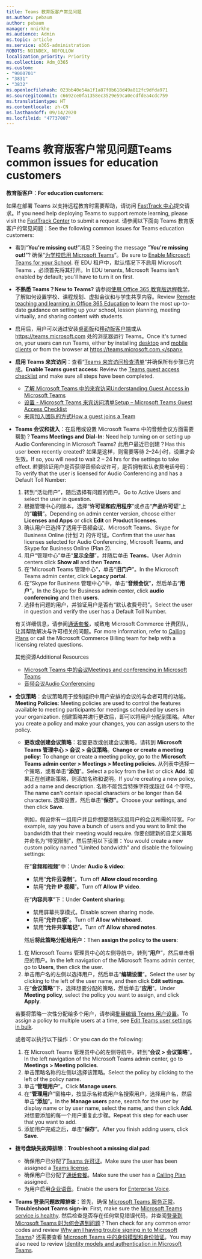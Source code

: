 ```yaml
---
title: Teams 教育版客户常见问题
ms.author: pebaum
author: pebaum
manager: mnirkhe
ms.audience: Admin
ms.topic: article
ms.service: o365-administration
ROBOTS: NOINDEX, NOFOLLOW
localization_priority: Priority
ms.collection: Adm_O365
ms.custom:
- "9000701"
- "3831"
- "3832"
ms.openlocfilehash: 023bb40e54a1f1a87f0b618d49a812fc9dfda971
ms.sourcegitcommit: c6692ce0fa1358ec3529e59ca0ecdfdea4cdc759
ms.translationtype: HT
ms.contentlocale: zh-CN
ms.lasthandoff: 09/14/2020
ms.locfileid: "47737007"
---
```

# <a name="teams-common-issues-for-education-customers"></a><span data-ttu-id="04e15-102">Teams 教育版客户常见问题</span><span class="sxs-lookup"><span data-stu-id="04e15-102">Teams common issues for education customers</span></span>

<span data-ttu-id="04e15-103">**教育版客户**：</span><span class="sxs-lookup"><span data-stu-id="04e15-103">**For education customers**:</span></span>

<span data-ttu-id="04e15-104">如果在部署 Teams 以支持远程教育时需要帮助，请访问 [FastTrack 中心](https://www.microsoft.com/fasttrack)提交请求。</span><span class="sxs-lookup"><span data-stu-id="04e15-104">If you need help deploying Teams to support remote learning, please visit the [FastTrack Center](https://www.microsoft.com/fasttrack) to submit a request.</span></span> <span data-ttu-id="04e15-105">请参阅以下面向 Teams 教育版客户的常见问题：</span><span class="sxs-lookup"><span data-stu-id="04e15-105">See the following common issues for Teams education customers:</span></span>

- <span data-ttu-id="04e15-106">看到“**You're missing out!**”消息？</span><span class="sxs-lookup"><span data-stu-id="04e15-106">Seeing the message "**You're missing out!**"?</span></span> <span data-ttu-id="04e15-107">确保“[为学校启用 Microsoft Teams](https://docs.microsoft.com/microsoft-365/education/intune-edu-trial/enable-microsoft-teams)”。</span><span class="sxs-lookup"><span data-stu-id="04e15-107">Be sure to [Enable Microsoft Teams for your School](https://docs.microsoft.com/microsoft-365/education/intune-edu-trial/enable-microsoft-teams).</span></span> <span data-ttu-id="04e15-108">在 EDU 租户中，默认情况下不启用 Microsoft Teams ，必须首先将其打开。</span><span class="sxs-lookup"><span data-stu-id="04e15-108">In EDU tenants, Microsoft Teams isn't enabled by default; you'll have to turn it on first.</span></span>

- <span data-ttu-id="04e15-109">**不熟悉 Teams？**</span><span class="sxs-lookup"><span data-stu-id="04e15-109">**New to Teams?**</span></span> <span data-ttu-id="04e15-110">请参阅[使用 Office 365 教育版远程教学](https://support.office.com/article/remote-teaching-and-learning-in-office-365-education-f651ccae-7b65-478b-8366-51bb884025c4)，了解如何设置学校、课程规划、虚拟会议和与学生共享内容。</span><span class="sxs-lookup"><span data-stu-id="04e15-110">Review [Remote teaching and learning in Office 365 Education](https://support.office.com/article/remote-teaching-and-learning-in-office-365-education-f651ccae-7b65-478b-8366-51bb884025c4) to learn the most up-to-date guidance on setting up your school, lesson planning, meeting virtually, and sharing content with students.</span></span>

- <span data-ttu-id="04e15-111">启用后，用户可以通过安装[桌面版](https://docs.microsoft.com/MicrosoftTeams/get-clients#desktop-client)和[移动版客户端](https://docs.microsoft.com/MicrosoftTeams/get-clients#mobile-clients)或从 https://teams.microsoft.com 处的浏览器运行 Teams。</span><span class="sxs-lookup"><span data-stu-id="04e15-111">Once it's turned on, your users can run Teams, either by installing [desktop](https://docs.microsoft.com/MicrosoftTeams/get-clients#desktop-client) and [mobile clients](https://docs.microsoft.com/MicrosoftTeams/get-clients#mobile-clients) or from the browser at https://teams.microsoft.com.</span></span>

- <span data-ttu-id="04e15-112">**启用 Teams 来宾访问**：查看“[Teams 来宾访问检查清单](https://docs.microsoft.com/microsoftteams/guest-access-checklist)”并确保所有步骤已完成。</span><span class="sxs-lookup"><span data-stu-id="04e15-112">**Enable Teams guest access**: Review the [Teams guest access checklist](https://docs.microsoft.com/microsoftteams/guest-access-checklist) and make sure all steps have been completed.</span></span>
    - [<span data-ttu-id="04e15-113">了解 Microsoft Teams 中的来宾访问</span><span class="sxs-lookup"><span data-stu-id="04e15-113">Understanding Guest Access in Microsoft Teams</span></span>](https://docs.microsoft.com/microsoftteams/guest-access)
    - [<span data-ttu-id="04e15-114">设置 - Microsoft Teams 来宾访问清单</span><span class="sxs-lookup"><span data-stu-id="04e15-114">Setup – Microsoft Teams Guest Access Checklist</span></span>](https://docs.microsoft.com/microsoftteams/guest-access-checklist)
    - [<span data-ttu-id="04e15-115">来宾加入团队的方式</span><span class="sxs-lookup"><span data-stu-id="04e15-115">How a guest joins a Team</span></span>](https://docs.microsoft.com/microsoftteams/guest-joins)

- <span data-ttu-id="04e15-116">**Teams 会议和拨入**：在启用或设置 Microsoft Teams 中的音频会议方面需要帮助？</span><span class="sxs-lookup"><span data-stu-id="04e15-116">**Teams Meetings and Dial-In**: Need help turning on or setting up Audio Conferencing in Microsoft Teams?</span></span> <span data-ttu-id="04e15-117">此用户最近已创建？</span><span class="sxs-lookup"><span data-stu-id="04e15-117">Has this user been recently created?</span></span> <span data-ttu-id="04e15-118">如果是这样，则需要等待 2–24小时，设置才会生效。</span><span class="sxs-lookup"><span data-stu-id="04e15-118">If so, you will need to wait 2 – 24 hrs for the settings to take effect.</span></span> <span data-ttu-id="04e15-119">若要验证用户是否获得音频会议许可，是否拥有默认收费电话号码：</span><span class="sxs-lookup"><span data-stu-id="04e15-119">To verify that the user is licensed for Audio Conferencing and has a Default Toll Number:</span></span>
    1. <span data-ttu-id="04e15-120">转到“活动用户”，随后选择有问题的用户。</span><span class="sxs-lookup"><span data-stu-id="04e15-120">Go to Active Users and select the user in question.</span></span>
    2. <span data-ttu-id="04e15-121">根据管理中心的版本，选择“**许可证和应用程序**”或点击“**产品许可证**”上的“**编辑**”。</span><span class="sxs-lookup"><span data-stu-id="04e15-121">Depending on admin center version, choose either **Licenses and Apps** or click **Edit** on **Product licenses**.</span></span>
    3. <span data-ttu-id="04e15-122">确认用户已选择了适用于音频会议、Microsoft Teams、Skype for Business Online (计划 2) 的许可证。</span><span class="sxs-lookup"><span data-stu-id="04e15-122">Confirm that the user has licenses selected for Audio Conferencing, Microsoft Teams, and Skype for Business Online (Plan 2).</span></span>
    4. <span data-ttu-id="04e15-123">用户“管理中心”单击“**显示全部**”，并随后单击 **Teams**。</span><span class="sxs-lookup"><span data-stu-id="04e15-123">User Admin centers click **Show all** and then **Teams**.</span></span>
    5. <span data-ttu-id="04e15-124">在“Microsoft Teams 管理中心”，单击“**旧门户**”。</span><span class="sxs-lookup"><span data-stu-id="04e15-124">In the Microsoft Teams admin center, click **Legacy portal**.</span></span>
    6. <span data-ttu-id="04e15-125">在“Skype for Business 管理中心”中，单击“**音频会议**”，然后单击“**用户**”。</span><span class="sxs-lookup"><span data-stu-id="04e15-125">In the Skype for Business admin center, click **audio conferencing** and then **users**.</span></span>
    7. <span data-ttu-id="04e15-126">选择有问题的用户，并验证用户是否有“默认收费号码”。</span><span class="sxs-lookup"><span data-stu-id="04e15-126">Select the user in question and verify the user has a Default Toll Number.</span></span>

    <span data-ttu-id="04e15-127">有关详细信息，请参阅[通话套餐](https://docs.microsoft.com/microsoftteams/calling-plans-for-office-365)，或致电 Microsoft Commerce 计费团队，让其帮助解决与许可相关的问题。</span><span class="sxs-lookup"><span data-stu-id="04e15-127">For more information, refer to [Calling Plans](https://docs.microsoft.com/microsoftteams/calling-plans-for-office-365) or call the Microsoft Commerce Billing team for help with a licensing related questions.</span></span>

    <span data-ttu-id="04e15-128">其他资源</span><span class="sxs-lookup"><span data-stu-id="04e15-128">Additional Resources</span></span>

    - [<span data-ttu-id="04e15-129">Microsoft Teams 中的会议</span><span class="sxs-lookup"><span data-stu-id="04e15-129">Meetings and conferencing in Microsoft Teams</span></span>](https://docs.microsoft.com/microsoftteams/deploy-meetings-microsoft-teams-landing-page)
    - [<span data-ttu-id="04e15-130">音频会议</span><span class="sxs-lookup"><span data-stu-id="04e15-130">Audio Conferencing</span></span>](https://docs.microsoft.com/microsoftteams/audio-conferencing-in-office-365)

- <span data-ttu-id="04e15-131">**会议策略**：会议策略用于控制组织中用户安排的会议的与会者可用的功能。</span><span class="sxs-lookup"><span data-stu-id="04e15-131">**Meeting Policies**: Meeting policies are used to control the features available to meeting participants for meetings scheduled by users in your organization.</span></span> <span data-ttu-id="04e15-132">创建策略并进行更改后，即可以将用户分配到策略。</span><span class="sxs-lookup"><span data-stu-id="04e15-132">After you create a policy and make your changes, you can assign users to the policy.</span></span>

    - <span data-ttu-id="04e15-133">**更改或创建会议策略**：若要更改或创建会议策略，请转到 **Microsoft Teams 管理中心 > 会议 > 会议策略**。</span><span class="sxs-lookup"><span data-stu-id="04e15-133">**Change or create a meeting policy**: To change or create a meeting policy, go to the **Microsoft Teams admin center > Meetings > Meeting policies**.</span></span> <span data-ttu-id="04e15-134">从列表中选择一个策略，或者单击“**添加**”。</span><span class="sxs-lookup"><span data-stu-id="04e15-134">Select a policy from the list or click **Add**.</span></span> <span data-ttu-id="04e15-135">如果正在创建新策略，则添加名称和说明。</span><span class="sxs-lookup"><span data-stu-id="04e15-135">If you're creating a new policy, add a name and description.</span></span> <span data-ttu-id="04e15-136">名称不能包含特殊字符或超过 64 个字符。</span><span class="sxs-lookup"><span data-stu-id="04e15-136">The name can't contain special characters or be longer than 64 characters.</span></span> <span data-ttu-id="04e15-137">选择设置，然后单击“**保存**”。</span><span class="sxs-lookup"><span data-stu-id="04e15-137">Choose your settings, and then click **Save**.</span></span> 
    
        <span data-ttu-id="04e15-138">例如，假设你有一组用户并且你想要限制这组用户的会议所需的带宽。</span><span class="sxs-lookup"><span data-stu-id="04e15-138">For example, say you have a bunch of users and you want to limit the bandwidth that their meeting would require.</span></span> <span data-ttu-id="04e15-139">你要创建新的自定义策略并命名为“带宽限制”，然后禁用以下设置：</span><span class="sxs-lookup"><span data-stu-id="04e15-139">You would create a new custom policy named "Limited bandwidth" and disable the following settings:</span></span>

        <span data-ttu-id="04e15-140">在“**音频和视频**”中：</span><span class="sxs-lookup"><span data-stu-id="04e15-140">Under **Audio & video**:</span></span>
        - <span data-ttu-id="04e15-141">禁用“**允许云录制**”。</span><span class="sxs-lookup"><span data-stu-id="04e15-141">Turn off **Allow cloud recording**.</span></span>
        - <span data-ttu-id="04e15-142">禁用“**允许 IP 视频**”。</span><span class="sxs-lookup"><span data-stu-id="04e15-142">Turn off **Allow IP video**.</span></span>

        <span data-ttu-id="04e15-143">在“**内容共享**”下：</span><span class="sxs-lookup"><span data-stu-id="04e15-143">Under **Content sharing**:</span></span>

        - <span data-ttu-id="04e15-144">禁用屏幕共享模式。</span><span class="sxs-lookup"><span data-stu-id="04e15-144">Disable screen sharing mode.</span></span>
        - <span data-ttu-id="04e15-145">禁用“**允许白板**”。</span><span class="sxs-lookup"><span data-stu-id="04e15-145">Turn off **Allow whiteboard**.</span></span>
        - <span data-ttu-id="04e15-146">禁用“**允许共享笔记**”。</span><span class="sxs-lookup"><span data-stu-id="04e15-146">Turn off **Allow shared notes**.</span></span>

        <span data-ttu-id="04e15-147">然后**将此策略分配给用户**：</span><span class="sxs-lookup"><span data-stu-id="04e15-147">Then **assign the policy to the users**:</span></span>

    1. <span data-ttu-id="04e15-148">在 Microsoft Teams 管理员中心的左侧导航中，转到“**用户**”，然后单击相应的用户。</span><span class="sxs-lookup"><span data-stu-id="04e15-148">In the left navigation of the Microsoft Teams admin center, go to **Users**, then click the user.</span></span>
    2. <span data-ttu-id="04e15-149">单击用户名的左侧以选择用户，然后单击“**编辑设置**”。</span><span class="sxs-lookup"><span data-stu-id="04e15-149">Select the user by clicking to the left of the user name, and then click **Edit settings**.</span></span>
    3. <span data-ttu-id="04e15-150">在“**会议策略**”下，选择想要分配的策略，然后单击“**应用**”。</span><span class="sxs-lookup"><span data-stu-id="04e15-150">Under **Meeting policy**, select the policy you want to assign, and click **Apply**.</span></span>

    <span data-ttu-id="04e15-151">若要将策略一次性分配给多个用户，请参阅[批量编辑 Teams 用户设置](https://docs.microsoft.com/microsoftteams/edit-user-settings-in-bulk)。</span><span class="sxs-lookup"><span data-stu-id="04e15-151">To assign a policy to multiple users at a time, see [Edit Teams user settings in bulk](https://docs.microsoft.com/microsoftteams/edit-user-settings-in-bulk).</span></span>

    <span data-ttu-id="04e15-152">或者可以执行以下操作：</span><span class="sxs-lookup"><span data-stu-id="04e15-152">Or you can do the following:</span></span>
    1. <span data-ttu-id="04e15-153">在 Microsoft Teams 管理员中心的左侧导航中，转到“**会议 > 会议策略**”。</span><span class="sxs-lookup"><span data-stu-id="04e15-153">In the left navigation of the Microsoft Teams admin center, go to **Meetings > Meeting policies**.</span></span>
    2. <span data-ttu-id="04e15-154">单击策略名称的左侧以选择该策略。</span><span class="sxs-lookup"><span data-stu-id="04e15-154">Select the policy by clicking to the left of the policy name.</span></span>
    3. <span data-ttu-id="04e15-155">单击“**管理用户**”。</span><span class="sxs-lookup"><span data-stu-id="04e15-155">Click **Manage users**.</span></span>
    4. <span data-ttu-id="04e15-156">在“**管理用户**”窗格中，按显示名称或用户名搜索用户，选择用户名，然后单击“**添加**”。</span><span class="sxs-lookup"><span data-stu-id="04e15-156">In the **Manage users** pane, search for the user by display name or by user name, select the name, and then click **Add**.</span></span> <span data-ttu-id="04e15-157">对想要添加的每一个用户重复此步骤。</span><span class="sxs-lookup"><span data-stu-id="04e15-157">Repeat this step for each user that you want to add.</span></span>
    5. <span data-ttu-id="04e15-158">添加用户完成之后，单击“**保存**”。</span><span class="sxs-lookup"><span data-stu-id="04e15-158">After you finish adding users, click **Save**.</span></span>

- <span data-ttu-id="04e15-159">**拨号盘缺失故障排除**：</span><span class="sxs-lookup"><span data-stu-id="04e15-159">**Troubleshoot a missing dial pad**:</span></span>
    - <span data-ttu-id="04e15-160">确保用户已分配了[Teams 许可证](https://docs.microsoft.com/MicrosoftTeams/assign-teams-licenses)。</span><span class="sxs-lookup"><span data-stu-id="04e15-160">Make sure the user has been assigned a [Teams license](https://docs.microsoft.com/MicrosoftTeams/assign-teams-licenses).</span></span>
    - <span data-ttu-id="04e15-161">确保用户已分配了[通话套餐](https://docs.microsoft.com/MicrosoftTeams/calling-plan-landing-page)。</span><span class="sxs-lookup"><span data-stu-id="04e15-161">Make sure the user has a [Calling Plan](https://docs.microsoft.com/MicrosoftTeams/calling-plan-landing-page) assigned.</span></span>
    - <span data-ttu-id="04e15-162">为用户启用[企业语音](https://docs.microsoft.com/skypeforbusiness/skype-for-business-hybrid-solutions/plan-your-phone-system-cloud-pbx-solution/enable-users-for-enterprise-voice-online-and-phone-system-voicemail#to-enable-your-users-for-phone-system-in-office-365-voice-and-voicemail)。</span><span class="sxs-lookup"><span data-stu-id="04e15-162">Enable the users for [Enterprise Voice](https://docs.microsoft.com/skypeforbusiness/skype-for-business-hybrid-solutions/plan-your-phone-system-cloud-pbx-solution/enable-users-for-enterprise-voice-online-and-phone-system-voicemail#to-enable-your-users-for-phone-system-in-office-365-voice-and-voicemail).</span></span>

- <span data-ttu-id="04e15-163">**Teams 登录问题故障排查**：首先，确保 [Microsoft Teams 服务正常](https://admin.microsoft.com/Adminportal/Home?source=applauncher#/servicehealth)。</span><span class="sxs-lookup"><span data-stu-id="04e15-163">**Troubleshoot Teams sign-in**: First, make sure the [Microsoft Teams service is healthy](https://admin.microsoft.com/Adminportal/Home?source=applauncher#/servicehealth).</span></span> <span data-ttu-id="04e15-164">然后检查是否存在任何常见错误代码，并查阅[登录到 Microsoft Teams 时为何会遇到问题](https://support.office.com/article/a02f683b-61a3-4008-9447-ee60c5593b0f)？</span><span class="sxs-lookup"><span data-stu-id="04e15-164">Then check for any common error codes and review [Why am I having trouble signing in to Microsoft Teams](https://support.office.com/article/a02f683b-61a3-4008-9447-ee60c5593b0f)?</span></span> <span data-ttu-id="04e15-165">还需要查看 [Microsoft Teams 中的身份模型和身份验证](https://docs.microsoft.com/MicrosoftTeams/identify-models-authentication)。</span><span class="sxs-lookup"><span data-stu-id="04e15-165">You may also need to review [Identity models and authentication in Microsoft Teams](https://docs.microsoft.com/MicrosoftTeams/identify-models-authentication).</span></span>
